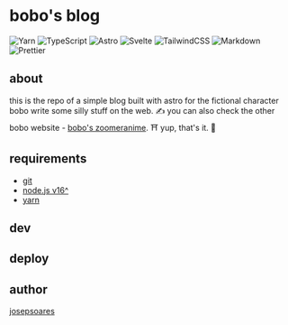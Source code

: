 # bobo's blog

![Yarn](https://img.shields.io/badge/Yarn-2C8EBB.svg?style=for-the-badge&logo=Yarn&logoColor=white) ![TypeScript](https://img.shields.io/badge/typescript-%23007ACC.svg?style=for-the-badge&logo=typescript&logoColor=white) ![Astro](https://img.shields.io/badge/Astro-FF5D01.svg?style=for-the-badge&logo=Astro&logoColor=white) ![Svelte](https://img.shields.io/badge/Svelte-FF3E00.svg?style=for-the-badge&logo=Svelte&logoColor=white) ![TailwindCSS](https://img.shields.io/badge/tailwindcss-%2338B2AC.svg?style=for-the-badge&logo=tailwind-css&logoColor=white) ![Markdown](https://img.shields.io/badge/markdown-%23000000.svg?style=for-the-badge&logo=markdown&logoColor=white) ![Prettier](https://img.shields.io/badge/Prettier-F7B93E.svg?style=for-the-badge&logo=Prettier&logoColor=black)

## about

this is the repo of a simple blog built with astro for the fictional character bobo write some silly stuff on the web. ✍️
you can also check the other bobo website - [bobo's zoomeranime](). ⛩️
yup, that's it. 👋

## requirements

- [git](https://git-scm.com)
- [node.js v16^](https://nodejs.org/en/)
- [yarn](https://yarnpkg.com/)

## dev

## deploy

## author

[josepsoares](https://josepsoares.vercel.app/)
